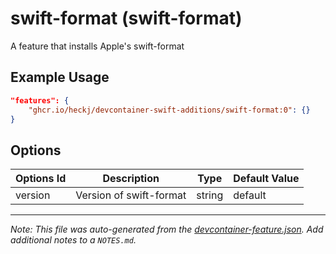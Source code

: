 
# swift-format (swift-format)

A feature that installs Apple's swift-format

## Example Usage

```json
"features": {
    "ghcr.io/heckj/devcontainer-swift-additions/swift-format:0": {}
}
```

## Options

| Options Id | Description | Type | Default Value |
|-----|-----|-----|-----|
| version | Version of swift-format | string | default |



---

_Note: This file was auto-generated from the [devcontainer-feature.json](https://github.com/heckj/devcontainer-swift-additions/blob/main/src/swift-format/devcontainer-feature.json).  Add additional notes to a `NOTES.md`._
